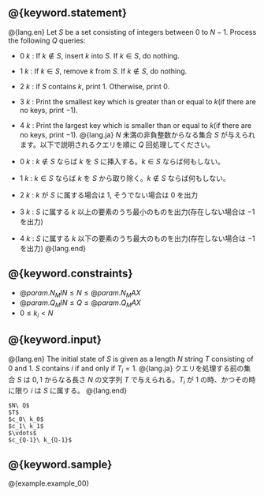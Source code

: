 ## @{keyword.statement}

@{lang.en}
Let $S$ be a set consisting of integers between $0$ to $N-1$. Process the following $Q$ queries: 

- 0 $k$ : If $k\notin S$, insert $k$ into $S$. If $k\in S$, do nothing.
- 1 $k$ : If $k\in S$, remove $k$ from $S$. If $k\notin S$, do nothing.
- 2 $k$ : if $S$ contains $k$, print $1$. Otherwise, print $0$.
- 3 $k$ : Print the smallest key which is greater than or equal to $k$(if there are no keys, print $-1$).
- 4 $k$ : Print the largest key which is smaller than or equal to $k$(if there are no keys, print $-1$).
@{lang.ja}
$N$ 未満の非負整数からなる集合 $S$ が与えられます。以下で説明されるクエリを順に $Q$ 回処理してください。

- 0 $k$ : $k\notin S$ ならば $k$ を $S$ に挿入する。$k\in S$ ならば何もしない。
- 1 $k$ : $k\in S$ ならば $k$ を $S$ から取り除く。$k\notin S$ ならば何もしない。
- 2 $k$ : $k$ が $S$ に属する場合は $1$, そうでない場合は $0$ を出力
- 3 $k$ : $S$ に属する $k$ 以上の要素のうち最小のものを出力(存在しない場合は $-1$ を出力)
- 4 $k$ : $S$ に属する $k$ 以下の要素のうち最大のものを出力(存在しない場合は $-1$ を出力)
@{lang.end}

## @{keyword.constraints}

- $@{param.N_MIN} \leq N \leq @{param.N_MAX}$
- $@{param.Q_MIN} \leq Q \leq @{param.Q_MAX}$
- $0 \leq k_i \lt N$

## @{keyword.input}

@{lang.en}
The initial state of $S$ is given as a length $N$ string $T$  consisting of $0$ and $1$. $S$ contains $i$ if and only if $T_i = 1$.
@{lang.ja}
クエリを処理する前の集合 $S$ は $0,1$ からなる長さ $N$ の文字列 $T$ で与えられる。$T_i$ が $1$ の時、かつその時に限り $i$ は $S$ に属する。
@{lang.end}

```
$N\ Q$
$T$
$c_0\ k_0$
$c_1\ k_1$
$\vdots$
$c_{Q-1}\ k_{Q-1}$
```

## @{keyword.sample}

@{example.example_00}
